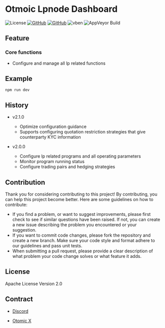 # Otmoic Lpnode Dashboard

![License](https://img.shields.io/badge/License-Apache2-blue) [![GitHub](https://img.shields.io/badge/Follow-Discord-orange)](https://discord.com/invite/mPcNppqcAd) [![GitHub](https://img.shields.io/badge/Follow-X-orange)](https://twitter.com/otomic_org) ![vben](https://img.shields.io/badge/vben-v2.8.0-lightgrey) ![AppVeyor Build](https://img.shields.io/appveyor/build/otmoic/otmoic-lpnode-dashboard)

## Feature
### Core functions
 - Configure and manage all lp related functions

## Example
```
npm run dev
```

## History
 - v2.1.0
    - Optimize configuration guidance
    - Supports configuring quotation restriction strategies that give counterparty KYC information

 - v2.0.0
    - Configure lp related programs and all operating parameters
    - Monitor program running status
    - Configure trading pairs and hedging strategies

## Contribution
Thank you for considering contributing to this project! By contributing, you can help this project become better. Here are some guidelines on how to contribute:

- If you find a problem, or want to suggest improvements, please first check to see if similar questions have been raised. If not, you can create a new issue describing the problem you encountered or your suggestion.
- If you want to commit code changes, please fork the repository and create a new branch. Make sure your code style and format adhere to our guidelines and pass unit tests.
- When submitting a pull request, please provide a clear description of what problem your code change solves or what feature it adds.

## License
Apache License Version 2.0

## Contract

- [Discord](https://discord.com/invite/mPcNppqcAd)

- [Otomic X](https://twitter.com/otomic_org)